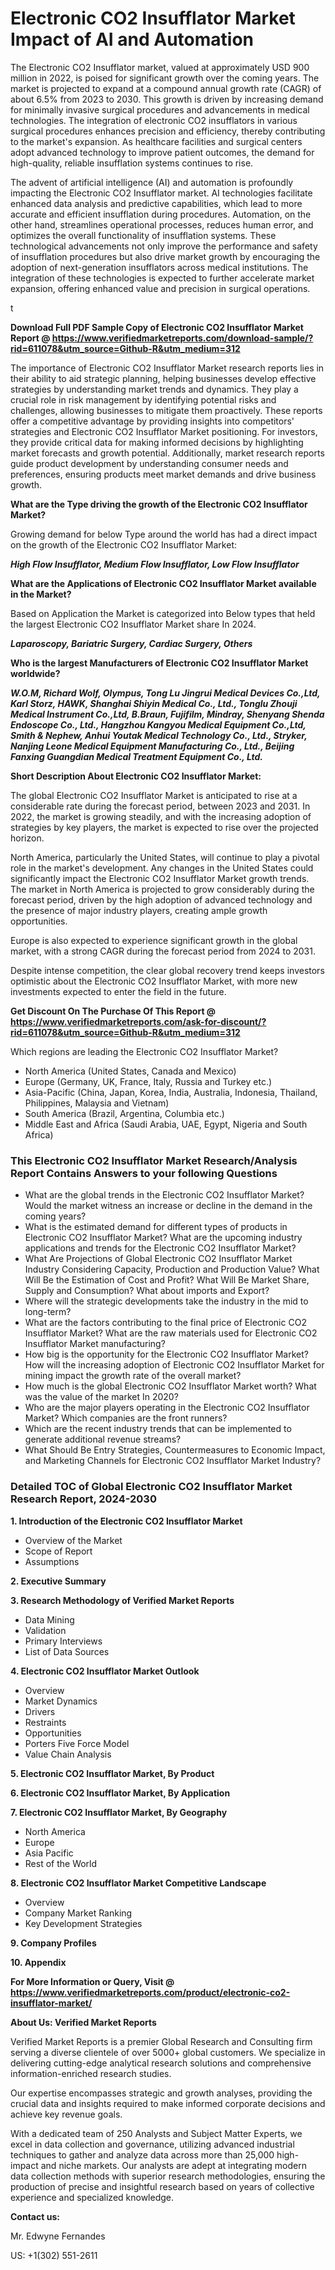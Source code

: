<meta name="title" content="Global  Electronic CO2 Insufflator Market Impact of AI and Automation"><meta name="description" content="  The Electronic CO2 Insufflator market, valued at approximately USD 900 million in 2022, is poised for significant growth over the coming years. The market is project"><meta name="title" content=" Electronic CO2 Insufflator Market Size, Share, Scope, Trends, Growth, Opportunities, Analysis, Forecast"> <h1>Electronic CO2 Insufflator Market Impact of AI and Automation</h1> <p>The Electronic CO2 Insufflator market, valued at approximately USD 900 million in 2022, is poised for significant growth over the coming years. The market is projected to expand at a compound annual growth rate (CAGR) of about 6.5% from 2023 to 2030. This growth is driven by increasing demand for minimally invasive surgical procedures and advancements in medical technologies. The integration of electronic CO2 insufflators in various surgical procedures enhances precision and efficiency, thereby contributing to the market's expansion. As healthcare facilities and surgical centers adopt advanced technology to improve patient outcomes, the demand for high-quality, reliable insufflation systems continues to rise.</p> <p>The advent of artificial intelligence (AI) and automation is profoundly impacting the Electronic CO2 Insufflator market. AI technologies facilitate enhanced data analysis and predictive capabilities, which lead to more accurate and efficient insufflation during procedures. Automation, on the other hand, streamlines operational processes, reduces human error, and optimizes the overall functionality of insufflation systems. These technological advancements not only improve the performance and safety of insufflation procedures but also drive market growth by encouraging the adoption of next-generation insufflators across medical institutions. The integration of these technologies is expected to further accelerate market expansion, offering enhanced value and precision in surgical operations.</p> t</p><p id="" class=""><strong>Download Full PDF Sample Copy of Electronic CO2 Insufflator Market Report @ <a href="https://www.verifiedmarketreports.com/download-sample/?rid=611078&utm_source=Github-R&utm_medium=312" target="_blank">https://www.verifiedmarketreports.com/download-sample/?rid=611078&utm_source=Github-R&utm_medium=312</a></strong></p><p>The importance of&nbsp;Electronic CO2 Insufflator Market research reports lies in their ability to aid strategic planning, helping businesses develop effective strategies by understanding market trends and dynamics. They play a crucial role in risk management by identifying potential risks and challenges, allowing businesses to mitigate them proactively. These reports offer a competitive advantage by providing insights into competitors' strategies and Electronic CO2 Insufflator Market positioning. For investors, they provide critical data for making informed decisions by highlighting market forecasts and growth potential. Additionally, market research reports guide product development by understanding consumer needs and preferences, ensuring products meet market demands and drive business growth.</p><p><strong>What are the&nbsp;Type driving the growth of the Electronic CO2 Insufflator Market?</strong></p><p id="" class="">Growing demand for below Type around the world has had a direct impact on the growth of the Electronic CO2 Insufflator Market:</p><em><strong>High Flow Insufflator, Medium Flow Insufflator, Low Flow Insufflator</strong></em></p><strong>What are the&nbsp;Applications&nbsp;of Electronic CO2 Insufflator Market available in the Market?</strong></p><p id="" class="">Based on Application the Market is categorized into Below types that held the largest Electronic CO2 Insufflator Market share In 2024.</p><em><strong>Laparoscopy, Bariatric Surgery, Cardiac Surgery, Others</strong></em></p><strong>Who is the largest Manufacturers of Electronic CO2 Insufflator Market worldwide?</strong></p><p><em><strong>W.O.M, Richard Wolf, Olympus, Tong Lu Jingrui Medical Devices Co.,Ltd, Karl Storz, HAWK, Shanghai Shiyin Medical Co., Ltd., Tonglu Zhouji Medical Instrument Co.,Ltd, B.Braun, Fujifilm, Mindray, Shenyang Shenda Endoscope Co., Ltd., Hangzhou Kangyou Medical Equipment Co.,Ltd, Smith & Nephew, Anhui Youtak Medical Technology Co., Ltd., Stryker, Nanjing Leone Medical Equipment Manufacturing Co., Ltd., Beijing Fanxing Guangdian Medical Treatment Equipment Co., Ltd.</strong></em></p><p id="" class=""><strong>Short Description About Electronic CO2 Insufflator Market:</strong></p><p>The global Electronic CO2 Insufflator Market is anticipated to rise at a considerable rate during the forecast period, between 2023 and 2031. In 2022, the market is growing steadily, and with the increasing adoption of strategies by key players, the market is expected to rise over the projected horizon.</p><p>North America, particularly the United States, will continue to play a pivotal role in the market's development. Any changes in the United States could significantly impact the Electronic CO2 Insufflator Market growth trends. The market in North America is projected to grow considerably during the forecast period, driven by the high adoption of advanced technology and the presence of major industry players, creating ample growth opportunities.</p><p>Europe is also expected to experience significant growth in the global market, with a strong CAGR during the forecast period from 2024 to 2031.</p><p>Despite intense competition, the clear global recovery trend keeps investors optimistic about the Electronic CO2 Insufflator Market, with more new investments expected to enter the field in the future.</p><p id="" class=""><strong>Get Discount On The Purchase Of This Report @ <a href="https://www.verifiedmarketreports.com/ask-for-discount/?rid=611078&utm_source=Github-R&utm_medium=312" target="_blank">https://www.verifiedmarketreports.com/ask-for-discount/?rid=611078&utm_source=Github-R&utm_medium=312</a></strong></p>Which regions are leading the Electronic CO2 Insufflator Market?</p><ul><li>North America (United States, Canada and Mexico)</li><li>Europe (Germany, UK, France, Italy, Russia and Turkey etc.)</li><li>Asia-Pacific (China, Japan, Korea, India, Australia, Indonesia, Thailand, Philippines, Malaysia and Vietnam)</li><li>South America (Brazil, Argentina, Columbia etc.)</li><li>Middle East and Africa (Saudi Arabia, UAE, Egypt, Nigeria and South Africa)</li></ul><h3 id="" class="">This Electronic CO2 Insufflator Market Research/Analysis Report Contains Answers to your following Questions</h3><ul><li>What are the global trends in the Electronic CO2 Insufflator Market? Would the market witness an increase or decline in the demand in the coming years?</li><li>What is the estimated demand for different types of products in Electronic CO2 Insufflator Market? What are the upcoming industry applications and trends for the Electronic CO2 Insufflator Market?</li><li>What Are Projections of Global Electronic CO2 Insufflator Market Industry Considering Capacity, Production and Production Value? What Will Be the Estimation of Cost and Profit? What Will Be Market Share, Supply and Consumption? What about imports and Export?</li><li>Where will the strategic developments take the industry in the mid to long-term?</li><li>What are the factors contributing to the final price of Electronic CO2 Insufflator Market? What are the raw materials used for Electronic CO2 Insufflator Market manufacturing?</li><li>How big is the opportunity for the Electronic CO2 Insufflator Market? How will the increasing adoption of Electronic CO2 Insufflator Market for mining impact the growth rate of the overall market?</li><li>How much is the global Electronic CO2 Insufflator Market worth? What was the value of the market In 2020?</li><li>Who are the major players operating in the Electronic CO2 Insufflator Market? Which companies are the front runners?</li><li>Which are the recent industry trends that can be implemented to generate additional revenue streams?</li><li>What Should Be Entry Strategies, Countermeasures to Economic Impact, and Marketing Channels for Electronic CO2 Insufflator Market Industry?</li></ul><h3 id="" class="">Detailed TOC of Global Electronic CO2 Insufflator Market Research Report, 2024-2030</h3><p id="" class=""><strong>1. Introduction of the Electronic CO2 Insufflator Market</strong></p><ul><li>Overview of the Market</li><li>Scope of Report</li><li>Assumptions</li></ul><p id="" class=""><strong>2. Executive Summary</strong></p><p id="" class=""><strong>3. Research Methodology of Verified Market Reports</strong></p><ul><li>Data Mining</li><li>Validation</li><li>Primary Interviews</li><li>List of Data Sources</li></ul><p id="" class=""><strong>4. Electronic CO2 Insufflator Market Outlook</strong></p><ul><li>Overview</li><li>Market Dynamics</li><li>Drivers</li><li>Restraints</li><li>Opportunities</li><li>Porters Five Force Model</li><li>Value Chain Analysis</li></ul><p id="" class=""><strong>5. Electronic CO2 Insufflator Market, By Product</strong></p><p id="" class=""><strong>6. Electronic CO2 Insufflator Market, By Application</strong></p><p id="" class=""><strong>7. Electronic CO2 Insufflator Market, By Geography</strong></p><ul><li>North America</li><li>Europe</li><li>Asia Pacific</li><li>Rest of the World</li></ul><p id="" class=""><strong>8. Electronic CO2 Insufflator Market Competitive Landscape</strong></p><ul><li>Overview</li><li>Company Market Ranking</li><li>Key Development Strategies</li></ul><p id="" class=""><strong>9. Company Profiles</strong></p><p id="" class=""><strong>10. Appendix</strong></p><p id="" class=""><strong>For More Information or Query, Visit @ <a href="https://www.verifiedmarketreports.com/product/electronic-co2-insufflator-market/" target="_blank">https://www.verifiedmarketreports.com/product/electronic-co2-insufflator-market/</a></strong></p><p id="" class=""><strong>About Us: Verified Market Reports</strong></p><p id="" class="">Verified Market Reports is a premier Global Research and Consulting firm serving a diverse clientele of over 5000+ global customers. We specialize in delivering cutting-edge analytical research solutions and comprehensive information-enriched research studies.</p><p id="" class="">Our expertise encompasses strategic and growth analyses, providing the crucial data and insights required to make informed corporate decisions and achieve key revenue goals.</p><p id="" class="">With a dedicated team of 250 Analysts and Subject Matter Experts, we excel in data collection and governance, utilizing advanced industrial techniques to gather and analyze data across more than 25,000 high-impact and niche markets. Our analysts are adept at integrating modern data collection methods with superior research methodologies, ensuring the production of precise and insightful research based on years of collective experience and specialized knowledge.</p><p id="" class=""><strong>Contact us:</strong></p><p id="" class="">Mr. Edwyne Fernandes</p><p id="" class="">US: +1(302) 551-2611</p>